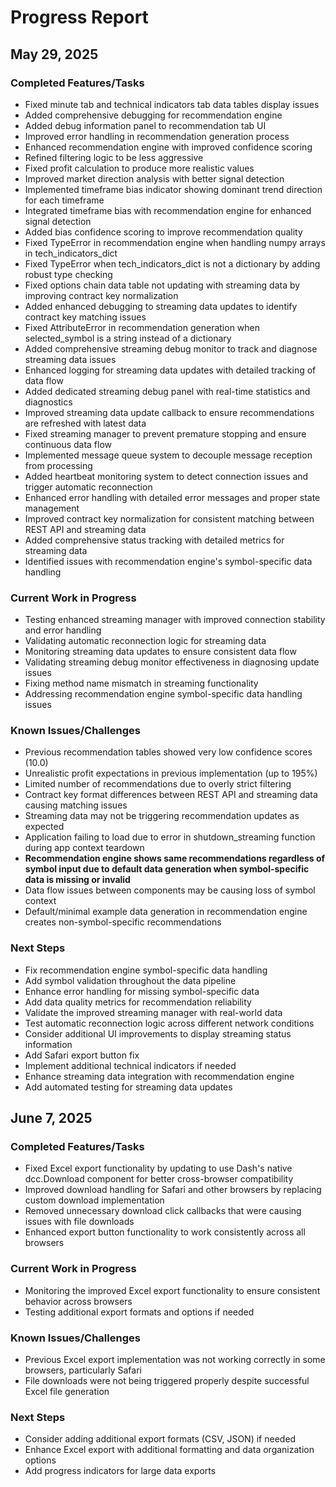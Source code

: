 # Progress Report

## May 29, 2025

### Completed Features/Tasks
- Fixed minute tab and technical indicators tab data tables display issues
- Added comprehensive debugging for recommendation engine
- Added debug information panel to recommendation tab UI
- Improved error handling in recommendation generation process
- Enhanced recommendation engine with improved confidence scoring
- Refined filtering logic to be less aggressive
- Fixed profit calculation to produce more realistic values
- Improved market direction analysis with better signal detection
- Implemented timeframe bias indicator showing dominant trend direction for each timeframe
- Integrated timeframe bias with recommendation engine for enhanced signal detection
- Added bias confidence scoring to improve recommendation quality
- Fixed TypeError in recommendation engine when handling numpy arrays in tech_indicators_dict
- Fixed TypeError when tech_indicators_dict is not a dictionary by adding robust type checking
- Fixed options chain data table not updating with streaming data by improving contract key normalization
- Added enhanced debugging to streaming data updates to identify contract key matching issues
- Fixed AttributeError in recommendation generation when selected_symbol is a string instead of a dictionary
- Added comprehensive streaming debug monitor to track and diagnose streaming data issues
- Enhanced logging for streaming data updates with detailed tracking of data flow
- Added dedicated streaming debug panel with real-time statistics and diagnostics
- Improved streaming data update callback to ensure recommendations are refreshed with latest data
- Fixed streaming manager to prevent premature stopping and ensure continuous data flow
- Implemented message queue system to decouple message reception from processing
- Added heartbeat monitoring system to detect connection issues and trigger automatic reconnection
- Enhanced error handling with detailed error messages and proper state management
- Improved contract key normalization for consistent matching between REST API and streaming data
- Added comprehensive status tracking with detailed metrics for streaming data
- Identified issues with recommendation engine's symbol-specific data handling

### Current Work in Progress
- Testing enhanced streaming manager with improved connection stability and error handling
- Validating automatic reconnection logic for streaming data
- Monitoring streaming data updates to ensure consistent data flow
- Validating streaming debug monitor effectiveness in diagnosing update issues
- Fixing method name mismatch in streaming functionality
- Addressing recommendation engine symbol-specific data handling issues

### Known Issues/Challenges
- Previous recommendation tables showed very low confidence scores (10.0)
- Unrealistic profit expectations in previous implementation (up to 195%)
- Limited number of recommendations due to overly strict filtering
- Contract key format differences between REST API and streaming data causing matching issues
- Streaming data may not be triggering recommendation updates as expected
- Application failing to load due to error in shutdown_streaming function during app context teardown
- **Recommendation engine shows same recommendations regardless of symbol input due to default data generation when symbol-specific data is missing or invalid**
- Data flow issues between components may be causing loss of symbol context
- Default/minimal example data generation in recommendation engine creates non-symbol-specific recommendations

### Next Steps
- Fix recommendation engine symbol-specific data handling
- Add symbol validation throughout the data pipeline
- Enhance error handling for missing symbol-specific data
- Add data quality metrics for recommendation reliability
- Validate the improved streaming manager with real-world data
- Test automatic reconnection logic across different network conditions
- Consider additional UI improvements to display streaming status information
- Add Safari export button fix
- Implement additional technical indicators if needed
- Enhance streaming data integration with recommendation engine
- Add automated testing for streaming data updates


## June 7, 2025

### Completed Features/Tasks
- Fixed Excel export functionality by updating to use Dash's native dcc.Download component for better cross-browser compatibility
- Improved download handling for Safari and other browsers by replacing custom download implementation
- Removed unnecessary download click callbacks that were causing issues with file downloads
- Enhanced export button functionality to work consistently across all browsers

### Current Work in Progress
- Monitoring the improved Excel export functionality to ensure consistent behavior across browsers
- Testing additional export formats and options if needed

### Known Issues/Challenges
- Previous Excel export implementation was not working correctly in some browsers, particularly Safari
- File downloads were not being triggered properly despite successful Excel file generation

### Next Steps
- Consider adding additional export formats (CSV, JSON) if needed
- Enhance Excel export with additional formatting and data organization options
- Add progress indicators for large data exports

